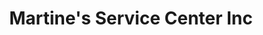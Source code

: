 ---
title: "Martine's Service Center Inc"
url: /middletown/martines-service-center-inc-route-211-east-3/
shop: car repair
---